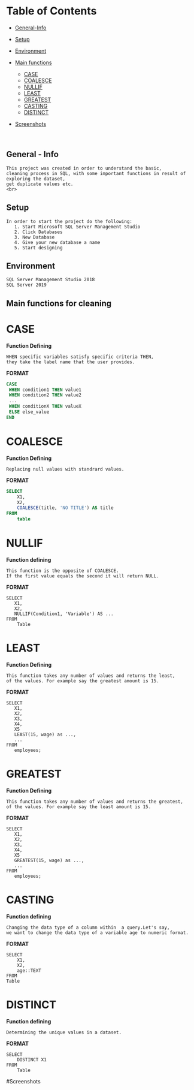 # Table of Contents
* [General-Info](general-info)
* [Setup](setup)
* [Environment](environment)
* [Main functions](main)
    * [CASE](case)
    * [COALESCE](coalesce)
    * [NULLIF](nullif)
    * [LEAST](least)
    * [GREATEST](greatest)
    * [CASTING](casting)
    * [DISTINCT](distinct)
    
* [Screenshots](screenshots)
<br>

## General - Info 

    This project was created in order to understand the basic,
    cleaning process in SQL, with some important functions in result of exploring the dataset,
    get duplicate values etc.
    <br>
    
## Setup
    In order to start the project do the following:
       1. Start Microsoft SQL Server Management Studio
       2. Click Databases
       3. New Database 
       4. Give your new database a name 
       5. Start designing
## Environment
```
SQL Server Management Studio 2018
SQL Server 2019
```
## Main functions for cleaning
CASE
= 
  **Function Defining**
    
    WHEN specific variables satisfy specific criteria THEN,  
    they take the label name that the user provides.
    
   **FORMAT**
   ```SQL
CASE
    WHEN condition1 THEN value1
    WHEN condition2 THEN value2
    ...
    WHEN conditionX THEN valueX
    ELSE else_value
END
```
COALESCE
=
  **Function Defining**
    
    Replacing null values with standrard values.
  
 
**FORMAT**
```SQL
SELECT
    X1,
    X2,
    COALESCE(title, 'NO TITLE') AS title
FROM
    table
```

NULLIF
=
   **Function defining**
    
    This function is the opposite of COALESCE.
    If the first value equals the second it will return NULL. 
  **FORMAT**
  
    SELECT
       X1,
       X2,
       NULLIF(Condition1, 'Variable') AS ...
    FROM
        Table

LEAST
=
  **Function Defining**
    
    This function takes any number of values and returns the least,
    of the values. For example say the greatest amount is 15.
    
   **FORMAT**
    
    SELECT
       X1,
       X2,
       X3,
       X4,
       X5
       LEAST(15, wage) as ...,
       ...
    FROM
       employees;
  
   
GREATEST     
=   
**Function Defining**
    
    This function takes any number of values and returns the greatest,
    of the values. For example say the least amount is 15.
    
   **FORMAT**
    
    SELECT
       X1,
       X2,
       X3,
       X4,
       X5
       GREATEST(15, wage) as ...,
       ...
    FROM
       employees;
       
CASTING
=
**Function defining**
    
    Changing the data type of a column within  a query.Let's say,
    we want to change the data type of a variable age to numeric format.
    
**FORMAT**
    
    SELECT
        X1,
        X2,
        age::TEXT
    FROM
    Table
       
DISTINCT
=
**Function defining**
    
    Determining the unique values in a dataset.
    
**FORMAT**    
    
    SELECT
        DISTINCT X1
    FROM
        Table
#Screenshots
